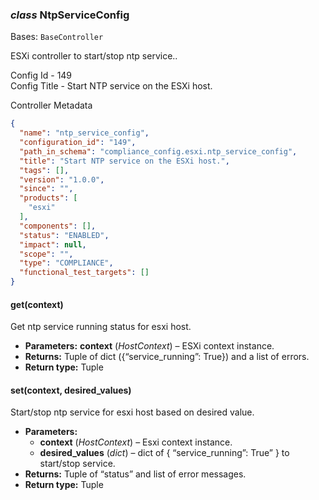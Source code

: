 ### *class* NtpServiceConfig

Bases: `BaseController`

ESXi controller to start/stop ntp service..

Config Id - 149
<br/>
Config Title - Start NTP service on the ESXi host.
<br/>

Controller Metadata
```json
{
  "name": "ntp_service_config",
  "configuration_id": "149",
  "path_in_schema": "compliance_config.esxi.ntp_service_config",
  "title": "Start NTP service on the ESXi host.",
  "tags": [],
  "version": "1.0.0",
  "since": "",
  "products": [
    "esxi"
  ],
  "components": [],
  "status": "ENABLED",
  "impact": null,
  "scope": "",
  "type": "COMPLIANCE",
  "functional_test_targets": []
}
```

#### get(context)

Get ntp service running status for esxi host.

* **Parameters:**
  **context** (*HostContext*) – ESXi context instance.
* **Returns:**
  Tuple of dict ({“service_running”: True}) and a list of errors.
* **Return type:**
  Tuple

#### set(context, desired_values)

Start/stop ntp service for esxi host based on desired value.

* **Parameters:**
  * **context** (*HostContext*) – Esxi context instance.
  * **desired_values** (*dict*) – dict of { “service_running”: True” } to start/stop service.
* **Returns:**
  Tuple of “status” and list of error messages.
* **Return type:**
  Tuple
